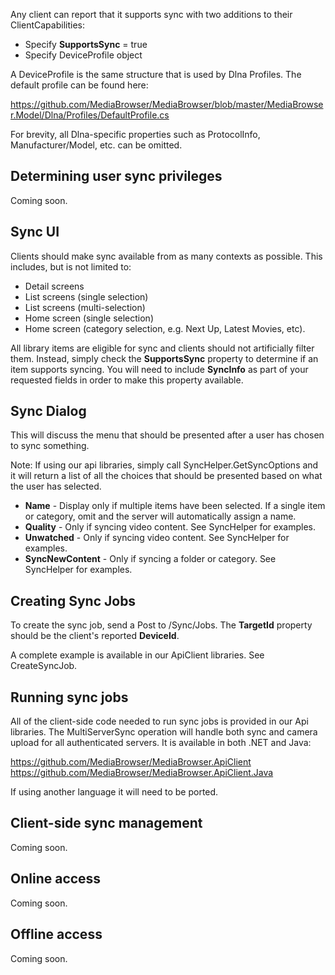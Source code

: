 Any client can report that it supports sync with two additions to their ClientCapabilities:

* Specify **SupportsSync** = true
* Specify DeviceProfile object

A DeviceProfile is the same structure that is used by Dlna Profiles. The default profile can be found here:

https://github.com/MediaBrowser/MediaBrowser/blob/master/MediaBrowser.Model/Dlna/Profiles/DefaultProfile.cs

For brevity, all Dlna-specific properties such as ProtocolInfo, Manufacturer/Model, etc. can be omitted.

## Determining user sync privileges

Coming soon.

## Sync UI

Clients should make sync available from as many contexts as possible. This includes, but is not limited to:

* Detail screens
* List screens (single selection)
* List screens (multi-selection)
* Home screen (single selection)
* Home screen (category selection, e.g. Next Up, Latest Movies, etc).

All library items are eligible for sync and clients should not artificially filter them. Instead, simply check the **SupportsSync** property to determine if an item supports syncing. You will need to include **SyncInfo** as part of your requested fields in order to make this property available.

## Sync Dialog

This will discuss the menu that should be presented after a user has chosen to sync something.

Note: If using our api libraries, simply call SyncHelper.GetSyncOptions and it will return a list of all the choices that should be presented based on what the user has selected.

* **Name** - Display only if multiple items have been selected. If a single item or category, omit and the server will automatically assign a name.
* **Quality** - Only if syncing video content. See SyncHelper for examples.
* **Unwatched** - Only if syncing video content. See SyncHelper for examples.
* **SyncNewContent** - Only if syncing a folder or category. See SyncHelper for examples.

## Creating Sync Jobs

To create the sync job, send a Post to /Sync/Jobs. The **TargetId** property should be the client's reported **DeviceId**.

A complete example is available in our ApiClient libraries. See CreateSyncJob.

## Running sync jobs

All of the client-side code needed to run sync jobs is provided in our Api libraries. The MultiServerSync operation will handle both sync and camera upload for all authenticated servers. It is available in both .NET and Java:

https://github.com/MediaBrowser/MediaBrowser.ApiClient
https://github.com/MediaBrowser/MediaBrowser.ApiClient.Java

If using another language it will need to be ported.

## Client-side sync management

Coming soon.

## Online access

Coming soon.

## Offline access

Coming soon.